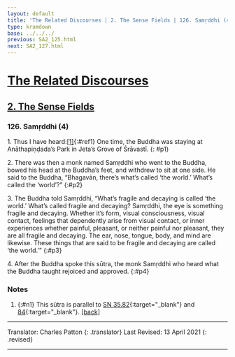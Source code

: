 ```yaml
---
layout: default
title: 'The Related Discourses | 2. The Sense Fields | 126. Samṛddhi (4)'
type: kramdown
base: ../../../
previous: SA2_125.html
next: SA2_127.html
---
```


# [The Related Discourses](../index.html)
## [2. The Sense Fields](index.html)
### 126. Samṛddhi (4)

1\. Thus I have heard:[\[1\]](#n1){:#ref1} One time, the Buddha was staying at Anāthapiṇḍada’s Park in Jeta’s Grove of Śrāvastī.
{: #p1}

2\. There was then a monk named Samṛddhi who went to the Buddha, bowed his head at the Buddha’s feet, and withdrew to sit at one side. He said to the Buddha, “Bhagavān, there’s what’s called ‘the world.’ What’s called the ‘world’?”
{:#p2}

3\. The Buddha told Samṛddhi, “What’s fragile and decaying is called ‘the world.’ What’s called fragile and decaying? Samṛddhi, the eye is something fragile and decaying. Whether it’s form, visual consciousness, visual contact, feelings that dependently arise from visual contact, or inner experiences whether painful, pleasant, or neither painful nor pleasant, they are all fragile and decaying. The ear, nose, tongue, body, and mind are likewise. These things that are said to be fragile and decaying are called ‘the world.’”
{:#p3}

4\. After the Buddha spoke this sūtra, the monk Samṛddhi who heard what the Buddha taught rejoiced and approved.
{:#p4}

### Notes

1. {:#n1} This sūtra is parallel to [SN 35.82](https://suttacentral.net/sn35.82){:target="_blank"} and [84](https://suttacentral.net/sn35.84){:target="_blank"}. [\[back\]](#ref1)

---

Translator: Charles Patton
{: .translator}
Last Revised: 13 April 2021
{: .revised}

---
